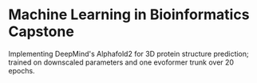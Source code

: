 # Machine Learning in Bioinformatics Capstone
Implementing DeepMind's Alphafold2 for 3D protein structure prediction; trained on downscaled parameters and one evoformer trunk over 20 epochs.
